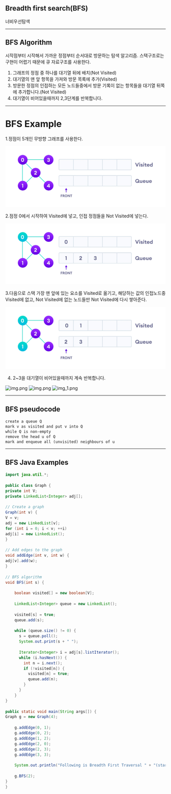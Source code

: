 ## Breadth first search(BFS)
너비우선탐색

---
## BFS Algorithm

시작점부터 시작해서 가까운 정점부터 순서대로 방문하는 탐색 알고리즘. 스택구조로는 구현이 어렵기 때문에 큐 자료구조를 사용한다.

1. 그래프의 정점 중 하나를 대기열 뒤에 배치(Not Visited)
2. 대기열의 맨 앞 항목을 가져와 방문 목록에 추가(Visited)
3. 방문한 정점의 인접하는 모든 노드들중에서 방문 기록이 없는 항목들을 대기열 뒤쪽에 추가합니다.(Not Visited)
4. 대기열이 비어있을때까지 2,3단계를 반복합니다.

---
# BFS Example

1.정점이 5개인 무방향 그래프를 사용한다.

![img_1.png](image/BFS1.png)

2.점정 0에서 시작하여 Visited에 넣고, 인접 정점들을 Not Visited에 넣는다.

![img.png](image/BFS2.png)

3.다음으로 스택 가장 맨 앞에 있는 요소를 Visited로 옮기고, 해당하는 값의 인접노드중 Visited에 없고, Not Visited에 없는 노드들만 Not Visited에 다시 쌓아준다.

![img.png](image/BFS3.png)

4. 2~3을 대기열이 비어있을때까지 계속 반복합니다.

![img.png](img.png)
![img.png](img.png)
![img_1.png](img_1.png)

---
## BFS pseudocode

```
create a queue Q
mark v as visited and put v into Q
while Q is non-empty
remove the head u of Q
mark and enqueue all (unvisited) neighbours of u 
```

---

## BFS Java Examples

```java
import java.util.*;

public class Graph {
private int V;
private LinkedList<Integer> adj[];

// Create a graph
Graph(int v) {
V = v;
adj = new LinkedList[v];
for (int i = 0; i < v; ++i)
adj[i] = new LinkedList();
}

// Add edges to the graph
void addEdge(int v, int w) {
adj[v].add(w);
}

// BFS algorithm
void BFS(int s) {

    boolean visited[] = new boolean[V];

    LinkedList<Integer> queue = new LinkedList();

    visited[s] = true;
    queue.add(s);

    while (queue.size() != 0) {
      s = queue.poll();
      System.out.print(s + " ");

      Iterator<Integer> i = adj[s].listIterator();
      while (i.hasNext()) {
        int n = i.next();
        if (!visited[n]) {
          visited[n] = true;
          queue.add(n);
        }
      }
    }
}

public static void main(String args[]) {
Graph g = new Graph(4);

    g.addEdge(0, 1);
    g.addEdge(0, 2);
    g.addEdge(1, 2);
    g.addEdge(2, 0);
    g.addEdge(2, 3);
    g.addEdge(3, 3);

    System.out.println("Following is Breadth First Traversal " + "(starting from vertex 2)");

    g.BFS(2);
}
}
```

